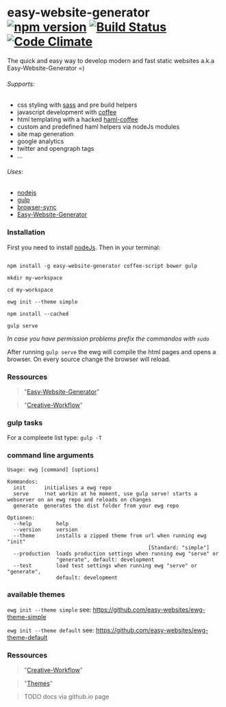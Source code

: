 # easy-website-generator [![npm version](https://badge.fury.io/js/easy-website-generator.svg)](https://badge.fury.io/js/easy-website-generator) [![Build Status](https://travis-ci.org/easy-website-generator/easy-website-generator.svg?branch=master)](https://travis-ci.org/easy-website-generator/easy-website-generator) [![Code Climate](https://codeclimate.com/github/easy-website-generator/easy-website-generator/badges/gpa.svg)](https://codeclimate.com/github/easy-website-generator/easy-website-generator)

The quick and easy way to develop modern and fast static websites a.k.a Easy-Website-Generator =)

###### Supports:
  * css styling with [sass](http://sass-lang.com/documentation/file.SASS_REFERENCE.html) and pre build helpers
  * javascript development with [coffee](http://coffeescript.org/)
  * html templating with a hacked [haml-coffee](https://github.com/easy-website-generator/haml-coffee)
  * custom and predefined haml helpers via nodeJs modules
  * site map generation
  * google analytics
  * twitter and opengraph tags
  * ...

###### Uses:
  * [nodejs](https://nodejs.org/en/)
  * [gulp](https://github.com/gulpjs/gulp)
  * [browser-sync](https://browsersync.io/)
  * [Easy-Website-Generator](https://github.com/easy-website-generator/)


### Installation
First you need to install [nodeJs](https://nodejs.org/en/download/). Then in your terminal:

```

npm install -g easy-website-generator coffee-script bower gulp

mkdir my-workspace

cd my-workspace

ewg init --theme simple

npm install --cached

gulp serve

```

_In case you have permission problems prefix the commandos with ``sudo``_

After running ``gulp serve`` the ewg will compile the html pages and opens a browser. On every source change the browser will reload.

### Ressources
> "[Easy-Website-Generator](https://github.com/easy-website-generator/)"

> "[Creative-Workflow](http://www.creative-workflow.berlin/company.html)"

### gulp tasks
For a compleete list type: ``gulp -T``

### command line arguments
```
Usage: ewg [command] [options]

Kommandos:
  init      initialises a ewg repo
  serve     !not workin at he moment, use gulp serve! starts a webserver on an ewg repo and reloads on changes
  generate  generates the dist folder from your ewg repo

Optionen:
  --help        help
  --version     version
  --theme       installs a zipped theme from url when running ewg "init"
                                              [Standard: "simple"]
  --production  loads production settings when running ewg "serve" or
                "generate", default: development
  --test        load test settings when running ewg "serve" or "generate",
                default: development

```

### available themes

``ewg init --theme simple`` see: https://github.com/easy-websites/ewg-theme-simple

``ewg init --theme default`` see: https://github.com/easy-websites/ewg-theme-default

### Ressources
> "[Creative-Workflow](http://www.creative-workflow.berlin/company.html)"

> "[Themes](https://github.com/easy-websites)"

> TODO docs via github.io page
